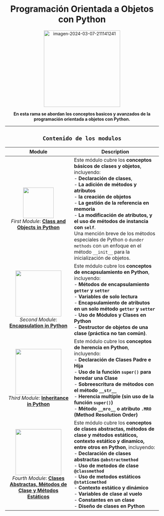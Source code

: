 <div align="center">

# Programación Orientada a Objetos con Python

<a href="https://postimg.cc/14KdYq2y">
  <img src="https://i.postimg.cc/JhfdMqwc/python.png" alt="imagen-2024-03-07-211141241" width="250"/>
</a>

<p><strong>En esta rama se abordan los conceptos basicos y avanzados de la programación orientada a objetos con Python.</strong></p>

--- 

## `Contenido de los modulos`

| Module | Description |
|--------|-------------|
| <div align="center"><img src="https://i.postimg.cc/zDKGVsdH/imagen-2024-06-19-181042239.png" width="100"/><br> *First Module*: **[Class and Objects in Python](./M1_ClassObjects.md)** </div> | Este módulo cubre los **conceptos básicos de clases y objetos**, incluyendo: <br> - **Declaración de clases**, <br> - **La adición de métodos y atributos** <br> - **la creación de objetos** <br> - **La gestión de la referencia en memoria** <br> - **La modificación de atributos, y el uso de métodos de instancia con `self`**. <br> Una mención breve de los métodos especiales de Python o `dunder methods` con un enfoque en el método `__init__` para la inicialización de objetos.
| <div align="center"><img src="https://i.postimg.cc/MZby2xPZ/imagen-2024-06-20-190424380.png" width="150"/> <br> *Second Module*: **[Encapsulation in Python](./M2_Encasulapt.md)** </div> | Este módulo cubre los **conceptos de encapsulamiento en Python**, incluyendo: <br> - **Métodos de encapsulamiento `getter` y `setter`** <br> - **Variables de solo lectura** <br> - **Encapsulamiento de atributos en un solo método `getter` y `setter`** <br> - **Uso de Módulos y Clases en Python** <br> - **Destructor de objetos de una clase (práctica no tan común)**.|
| <div align="center"><img src="https://i.postimg.cc/yNvR4ZSB/imagen-2024-06-21-161105737.png" width="150"/> <br> *Third Module*: **[Inheritance in Python](./M3_Herencia.md)** </div> | Este módulo cubre los **conceptos de herencia en Python**, incluyendo: <br> - **Declaración de Clases Padre e Hija** <br> - **Uso de la función `super()` para heredar una Clase** <br> - **Sobreescritura de métodos con el método `__str__`** <br> - **Herencia multiple (sin uso de la función `super()`)** <br> - **Método `__mro__` o atributo `.MRO` (Method Resolution Order)**|
| <div align="center"><img src="https://i.postimg.cc/ncf2MR0k/image-1.png" width="150"/> <br> *Fourth Module*: **[Clases Abstractas, Métodos de Clase y Métodos Estáticos](./M4_ClassAbstract_Context.md)** </div> | Este módulo cubre los **conceptos de clases abstractas, métodos de clase y métodos estáticos, contexto estático y dinamico, entre otros en Python**, incluyendo: <br> - **Declaración de clases abstractas `@abstractmethod`** <br> - **Uso de metodos de clase `@classmethod`** <br> - **Uso de metodos estáticos `@staticmethod`** <br> - **Contexto estático y dinámico** <br> - **Variables de clase al vuelo** <br> - **Constantes en un clase** <br> - **Diseño de clases en Python**|

</div>
